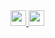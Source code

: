 <a href="https://www.researchgate.net/profile/Antonio-Coronel-Escamilla">
 <img src="https://raw.githubusercontent.com/FortAwesome/Font-Awesome/6.x/svgs/brands/researchgate.svg" width="25" height="25">
</a>
<a href="https://scholar.google.com/citations?user=kNkXE_cAAAAJ">
 <img src="https://raw.githubusercontent.com/FortAwesome/Font-Awesome/6.x/svgs/brands/google-scholar.svg" width="25" height="25">
</a>

